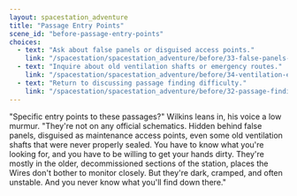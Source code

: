 ```yaml
---
layout: spacestation_adventure
title: "Passage Entry Points"
scene_id: "before-passage-entry-points"
choices:
  - text: "Ask about false panels or disguised access points."
    link: "/spacestation/spacestation_adventure/before/33-false-panels-disguised-access/"
  - text: "Inquire about old ventilation shafts or emergency routes."
    link: "/spacestation/spacestation_adventure/before/34-ventilation-emergency-routes/"
  - text: "Return to discussing passage finding difficulty."
    link: "/spacestation/spacestation_adventure/before/32-passage-finding-difficulty/"
---
```


"Specific entry points to these passages?" Wilkins leans in, his voice a low murmur. "They're not on any official schematics. Hidden behind false panels, disguised as maintenance access points, even some old ventilation shafts that were never properly sealed. You have to know what you're looking for, and you have to be willing to get your hands dirty. They're mostly in the older, decommissioned sections of the station, places the Wires don't bother to monitor closely. But they're dark, cramped, and often unstable. And you never know what you'll find down there."
